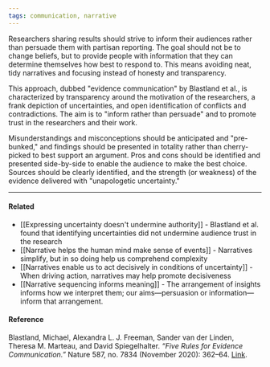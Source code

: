 ```yaml
---
tags: communication, narrative
---
```


Researchers sharing results should strive to inform their audiences rather than persuade them with partisan reporting. The goal should not be to change beliefs, but to provide people with information that they can determine themselves how best to respond to. This means avoiding neat, tidy narratives and focusing instead of honesty and transparency.

This approach, dubbed "evidence communication" by Blastland et al., is characterized by transparency around the motivation of the researchers, a frank depiction of uncertainties, and open identification of conflicts and contradictions. The aim is to "inform rather than persuade" and to promote trust in the researchers and their work.

Misunderstandings and misconceptions should be anticipated and "pre-bunked," and findings should be presented in totality rather than cherry-picked to best support an argument. Pros and cons should be identified and presented side-by-side to enable the audience to make the best choice. Sources should be clearly identified, and the strength (or weakness) of the evidence delivered with "unapologetic uncertainty."

---

#### Related

- [[Expressing uncertainty doesn't undermine authority]] - Blastland et al. found that identifying uncertainties did not undermine audience trust in the research
- [[Narrative helps the human mind make sense of events]] - Narratives simplify, but in so doing help us comprehend complexity
- [[Narratives enable us to act decisively in conditions of uncertainty]] - When driving action, narratives may help promote decisiveness
- [[Narrative sequencing informs meaning]] - The arrangement of insights informs how we interpret them; our aims—persuasion or information—inform that arrangement.

#### Reference

Blastland, Michael, Alexandra L. J. Freeman, Sander van der Linden, Theresa M. Marteau, and David Spiegelhalter. _“Five Rules for Evidence Communication.”_ Nature 587, no. 7834 (November 2020): 362–64. [Link](https://doi.org/10.1038/d41586-020-03189-1).
